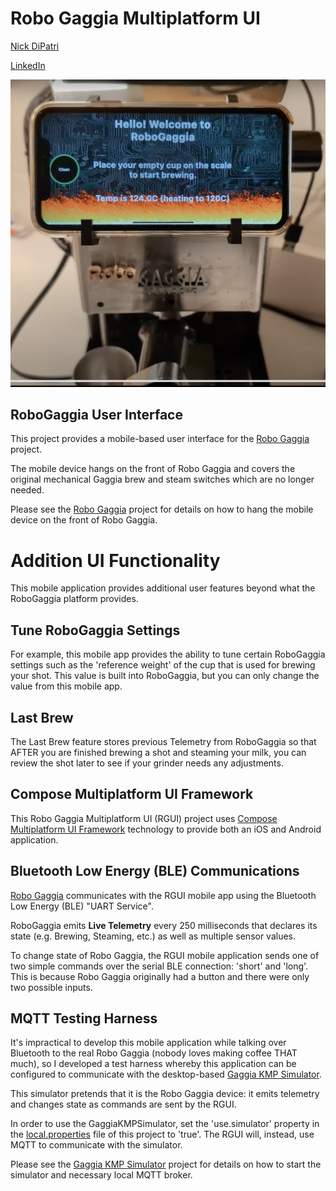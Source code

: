 # Robo Gaggia Multiplatform UI

[Nick DiPatri](ndipatri@gmail.com)

[LinkedIn](https://www.linkedin.com/in/ndipatri/)

![Robo Gaggia](media/gaggia1.png)


## RoboGaggia User Interface ##

This project provides a mobile-based user interface for the [Robo Gaggia](https://github.com/ndipatri/RoboGaggia) project.

The mobile device hangs on the front of Robo Gaggia and covers the original mechanical Gaggia brew and steam switches which are no longer needed.

Please see the [Robo Gaggia](https://github.com/ndipatri/RoboGaggia) project for details on how to hang the mobile device on the front of Robo Gaggia.

# Addition UI Functionality

This mobile application provides additional user features beyond what the RoboGaggia platform provides. 

## Tune RoboGaggia Settings

For example, this mobile app provides the ability to tune certain RoboGaggia settings such as the 'reference weight' of the cup that is used for brewing your shot.  This value is built into RoboGaggia, but you can only change the value from this mobile app.

## Last Brew

The Last Brew feature stores previous Telemetry from RoboGaggia so that AFTER you are finished brewing a shot and steaming your milk, you can review the shot later to see if your grinder needs any adjustments.




## Compose Multiplatform UI Framework

This Robo Gaggia Multiplatform UI (RGUI) project uses [Compose Multiplatform UI Framework](https://www.jetbrains.com/lp/compose-multiplatform/) technology to provide both an iOS and Android application.


## Bluetooth Low Energy (BLE) Communications

[Robo Gaggia](https://github.com/ndipatri/RoboGaggia) communicates with the RGUI mobile app using the Bluetooth Low Energy (BLE) "UART Service".

RoboGaggia emits **Live Telemetry** every 250 milliseconds that declares its state (e.g. Brewing, Steaming, etc.) as well as multiple sensor values.

To change state of Robo Gaggia, the RGUI mobile application sends one of two simple commands over the serial BLE connection: 'short' and 'long'.  This is because Robo Gaggia originally had a button and there were only two possible inputs.



## MQTT Testing Harness ##

It's impractical to develop this mobile application while talking over Bluetooth to the real Robo Gaggia (nobody loves making coffee THAT much), so I developed a test harness whereby this application can be configured to communicate with the desktop-based [Gaggia KMP Simulator](https://github.com/ndipatri/GaggiaKMPSimulator).

This simulator pretends that it is the Robo Gaggia device: it emits telemetry and changes state as commands are sent by the RGUI.

In order to use the GaggiaKMPSimulator, set the 'use.simulator' property in the [local.properties](local.properties) file of this project to 'true'.  The RGUI will, instead, use MQTT to communicate with the simulator.

Please see the [Gaggia KMP Simulator](https://github.com/ndipatri/GaggiaKMPSimulator) project for details on how to start the simulator and necessary local MQTT broker. 




